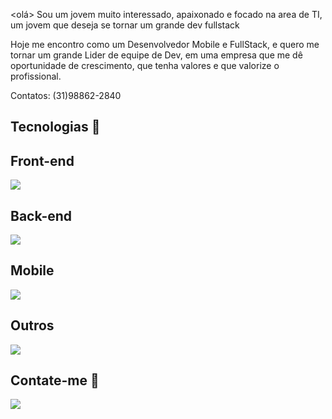 <olá>
Sou um jovem muito interessado, apaixonado e focado na area de TI, um jovem que deseja se tornar um grande dev fullstack

Hoje me encontro como um Desenvolvedor Mobile e FullStack, e quero me tornar um grande Lider de equipe de Dev, em uma empresa que me dê oportunidade de crescimento, que tenha valores e que valorize o profissional.

Contatos: (31)98862-2840

<h2>Tecnologias 🥇</h2>

<h2>Front-end</h2>

<p>
  <a href="https://skillicons.dev">
    <img src="https://skillicons.dev/icons?i=js,ts,html,css,bootstrap,vue,angular" />
  </a>
</p>

<h2>Back-end</h2>

<p>
  <a href="https://skillicons.dev">
    <img src="https://skillicons.dev/icons?i=js,ts,nodejs,prisma,php,laravel,nestjs,cs" />
  </a>
</p>
<h2>Mobile</h2>
<p>
  <a href="https://skillicons.dev">
    <img src="https://skillicons.dev/icons?i=flutter,react,kotlin,androidstudio" />
  </a>
</p>
<h2>Outros</h2>
<p>
  <a href="https://skillicons.dev">
    <img src="https://skillicons.dev/icons?i=firebase,aws,git,docker,vscode,linux" />
  </a>
</p>

<h2>Contate-me 📲 </h2>
<p>
  <a href="https://skillicons.dev">
    <img src="https://skillicons.dev/icons?i=instagram,linkedin" />
  </a>
</p>
